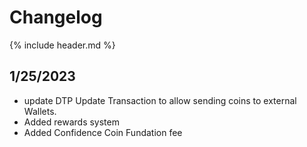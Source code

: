 # Changelog
{% include header.md %}

## 1/25/2023
 - update DTP Update Transaction to allow sending coins to external Wallets.
 - Added rewards system
 - Added Confidence Coin Fundation fee
